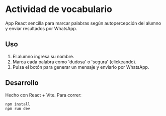 
# Actividad de vocabulario

App React sencilla para marcar palabras según autopercepción del alumno y enviar resultados por WhatsApp.

## Uso

1. El alumno ingresa su nombre.
2. Marca cada palabra como 'dudosa' o 'segura' (clickeando).
3. Pulsa el botón para generar un mensaje y enviarlo por WhatsApp.

## Desarrollo

Hecho con React + Vite. Para correr:

```bash
npm install
npm run dev
```
